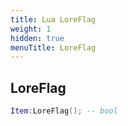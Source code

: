 ```yaml
---
title: Lua LoreFlag
weight: 1
hidden: true
menuTitle: LoreFlag
---
```

## LoreFlag
```lua
Item:LoreFlag(); -- bool
```